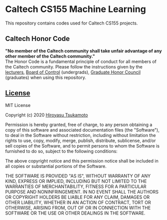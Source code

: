 # Caltech CS155 Machine Learning
This repository contains codes used for Caltech CS155 projects.
## Caltech Honor Code
**"No member of the Caltech community shall take unfair advantage of any other member of the Caltech community."**\
The Honor Code is a fundamental principle of conduct for all members of the Caltech community. 
Please follow the instructions given by the [lecturers](http://www.yisongyue.com/courses/cs155/2020_winter/), [Board of Control](https://deans.caltech.edu/HonorCode) (undergrads), [Graduate Honor Council](https://www.gradoffice.caltech.edu/current/community-standards/honor-code) (graduates) when using this repository.
## [License](https://github.com/AstroHiro/CS155/blob/master/LICENSE.txt)
MIT License

Copyright (c) 2020 [Hiroyasu Tsukamoto](https://hirotsukamoto.com/)

Permission is hereby granted, free of charge, to any person obtaining a copy
of this software and associated documentation files (the "Software"), to deal
in the Software without restriction, including without limitation the rights
to use, copy, modify, merge, publish, distribute, sublicense, and/or sell
copies of the Software, and to permit persons to whom the Software is
furnished to do so, subject to the following conditions:

The above copyright notice and this permission notice shall be included in all
copies or substantial portions of the Software.

THE SOFTWARE IS PROVIDED "AS IS", WITHOUT WARRANTY OF ANY KIND, EXPRESS OR
IMPLIED, INCLUDING BUT NOT LIMITED TO THE WARRANTIES OF MERCHANTABILITY,
FITNESS FOR A PARTICULAR PURPOSE AND NONINFRINGEMENT. IN NO EVENT SHALL THE
AUTHORS OR COPYRIGHT HOLDERS BE LIABLE FOR ANY CLAIM, DAMAGES OR OTHER
LIABILITY, WHETHER IN AN ACTION OF CONTRACT, TORT OR OTHERWISE, ARISING FROM,
OUT OF OR IN CONNECTION WITH THE SOFTWARE OR THE USE OR OTHER DEALINGS IN THE
SOFTWARE.

